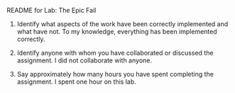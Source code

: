 README for Lab: The Epic Fail

1. Identify what aspects of the work have been correctly implemented and what have not.
To my knowledge, everything has been implemented correctly.

2. Identify anyone with whom you have collaborated or discussed the assignment.
I did not collaborate with anyone.

3. Say approximately how many hours you have spent completing the assignment.
I spent one hour on this lab.